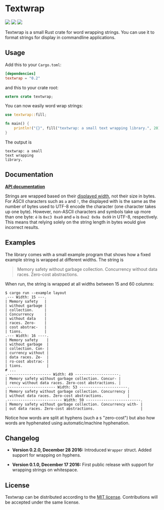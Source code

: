 # Textwrap

[![](https://img.shields.io/crates/v/textwrap.svg)][crates-io]
[![](https://docs.rs/textwrap/badge.svg)][api-docs]
[![](https://travis-ci.org/mgeisler/textwrap.svg?branch=master)][travis-ci]

Textwrap is a small Rust crate for word wrapping strings. You can use
it to format strings for display in commandline applications.

## Usage

Add this to your `Cargo.toml`:
```toml
[dependencies]
textwrap = "0.2"
```

and this to your crate root:
```rust
extern crate textwrap;
```

You can now easily word wrap strings:
```rust
use textwrap::fill;

fn main() {
    println!("{}", fill("textwrap: a small text wrapping library.", 20));
}
```
The output is
```
textwrap: a small
text wrapping
library.
```

## Documentation

**[API documentation][api-docs]**

Strings are wrapped based on their [displayed width][unicode-width],
not their size in bytes. For ASCII characters such as `a` and `!`, the
displayed with is the same as the number of bytes used to UTF-8 encode
the character (one character takes up one byte). However, non-ASCII
characters and symbols take up more than one byte: `é` is `0xc3 0xa9`
and `⚙` is `0xe2 0x9a 0x99` in UTF-8, respectively. This means that
relying solely on the string length in bytes would give incorrect
results.

## Examples

The library comes with a small example program that shows how a fixed
example string is wrapped at different widths. The string is

> Memory safety without garbage collection. Concurrency without data
> races. Zero-cost abstractions.

When run, the string is wrapped at all widths between 15 and 60
columns:

```shell
$ cargo run --example layout
.--- Width: 15 ---.
| Memory safety   |
| without garbage |
| collection.     |
| Concurrency     |
| without data    |
| races. Zero-    |
| cost abstrac-   |
| tions.          |
.--- Width: 16 ----.
| Memory safety    |
| without garbage  |
| collection. Con- |
| currency without |
| data races. Ze-  |
| ro-cost abstrac- |
| tions.           |
# ...
.-------------------- Width: 49 --------------------.
| Memory safety without garbage collection. Concur- |
| rency without data races. Zero-cost abstractions. |
.---------------------- Width: 53 ----------------------.
| Memory safety without garbage collection. Concurrency |
| without data races. Zero-cost abstractions.           |
.------------------------- Width: 59 -------------------------.
| Memory safety without garbage collection. Concurrency with- |
| out data races. Zero-cost abstractions.                     |
```

Notice how words are split at hyphens (such a s "zero-cost") but also
how words are hyphenated using automatic/machine hyphenation.

## Changelog

* **Version 0.2.0, December 28 2016:** Introduced `Wrapper` struct.
  Added support for wrapping on hyphens.

* **Version 0.1.0, December 17 2016:** First public release with
  support for wrapping strings on whitespace.

## License

Textwrap can be distributed according to the [MIT license][mit].
Contributions will be accepted under the same license.

[crates-io]: https://crates.io/crates/textwrap
[travis-ci]: https://travis-ci.org/mgeisler/textwrap
[api-docs]: https://docs.rs/textwrap/
[unicode-width]: https://unicode-rs.github.io/unicode-width/unicode_width/index.html
[mit]: LICENSE

